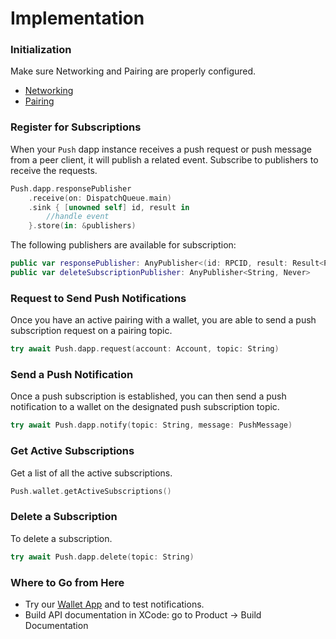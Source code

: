 # Implementation

### Initialization

Make sure Networking and Pairing are properly configured.
- [Networking](../../core/networking-configuration.md)
- [Pairing](../../core/pairing-usage.md)

### Register for Subscriptions

When your `Push` dapp instance receives a push request or push message from a peer client, it will publish a related event. Subscribe to publishers to receive the requests.

```swift
Push.dapp.responsePublisher
    .receive(on: DispatchQueue.main)
    .sink { [unowned self] id, result in
        //handle event
    }.store(in: &publishers)
```
The following publishers are available for subscription:

```swift
public var responsePublisher: AnyPublisher<(id: RPCID, result: Result<PushSubscription, PushError>), Never> 
public var deleteSubscriptionPublisher: AnyPublisher<String, Never> 
```

### Request to Send Push Notifications

Once you have an active pairing with a wallet, you are able to send a push subscription request on a pairing topic.

```swift
try await Push.dapp.request(account: Account, topic: String)
```

### Send a Push Notification

Once a push subscription is established, you can then send a push notification to a wallet on the designated push subscription topic.

```swift
try await Push.dapp.notify(topic: String, message: PushMessage)
```

### Get Active Subscriptions

Get a list of all the active subscriptions.

```swift 
Push.wallet.getActiveSubscriptions()
```

### Delete a Subscription

To delete a subscription.

```swift
try await Push.dapp.delete(topic: String)
```

### Where to Go from Here
- Try our [Wallet App](https://github.com/WalletConnect/WalletConnectSwiftV2/tree/main/Example/WalletApp) and to test notifications.
- Build API documentation in XCode: go to Product -> Build Documentation
